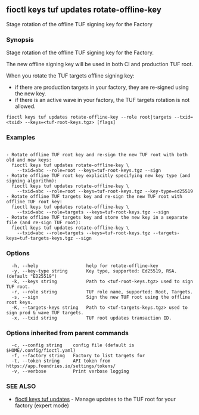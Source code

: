 ## fioctl keys tuf updates rotate-offline-key

Stage rotation of the offline TUF signing key for the Factory

### Synopsis

Stage rotation of the offline TUF signing key for the Factory.

The new offline signing key will be used in both CI and production TUF root.

When you rotate the TUF targets offline signing key:
- if there are production targets in your factory, they are re-signed using the new key.
- if there is an active wave in your factory, the TUF targets rotation is not allowed.

```
fioctl keys tuf updates rotate-offline-key --role root|targets --txid=<txid> --keys=<tuf-root-keys.tgz> [flags]
```

### Examples

```

- Rotate offline TUF root key and re-sign the new TUF root with both old and new keys:
  fioctl keys tuf updates rotate-offline-key \
    --txid=abc --role=root --keys=tuf-root-keys.tgz --sign
- Rotate offline TUF root key explicitly specifying new key type (and signing algorithm):
  fioctl keys tuf updates rotate-offline-key \
    --txid=abc --role=root --keys=tuf-root-keys.tgz --key-type=ed25519
- Rotate offline TUF targets key and re-sign the new TUF root with offline TUF root key:
  fioctl keys tuf updates rotate-offline-key \
    --txid=abc --role=targets --keys=tuf-root-keys.tgz --sign
- Rotate offline TUF targets key and store the new key in a separate file (and re-sign TUF root):
  fioctl keys tuf updates rotate-offline-key \
    --txid=abc --role=targets --keys=tuf-root-keys.tgz --targets-keys=tuf-targets-keys.tgz --sign
```

### Options

```
  -h, --help                  help for rotate-offline-key
  -y, --key-type string       Key type, supported: Ed25519, RSA. (default "ED25519")
  -k, --keys string           Path to <tuf-root-keys.tgz> used to sign TUF root.
  -r, --role string           TUF role name, supported: Root, Targets.
  -s, --sign                  Sign the new TUF root using the offline root keys.
  -K, --targets-keys string   Path to <tuf-targets-keys.tgz> used to sign prod & wave TUF targets.
  -x, --txid string           TUF root updates transaction ID.
```

### Options inherited from parent commands

```
  -c, --config string    config file (default is $HOME/.config/fioctl.yaml)
  -f, --factory string   Factory to list targets for
  -t, --token string     API token from https://app.foundries.io/settings/tokens/
  -v, --verbose          Print verbose logging
```

### SEE ALSO

* [fioctl keys tuf updates](fioctl_keys_tuf_updates.md)	 - Manage updates to the TUF root for your factory (expert mode)

